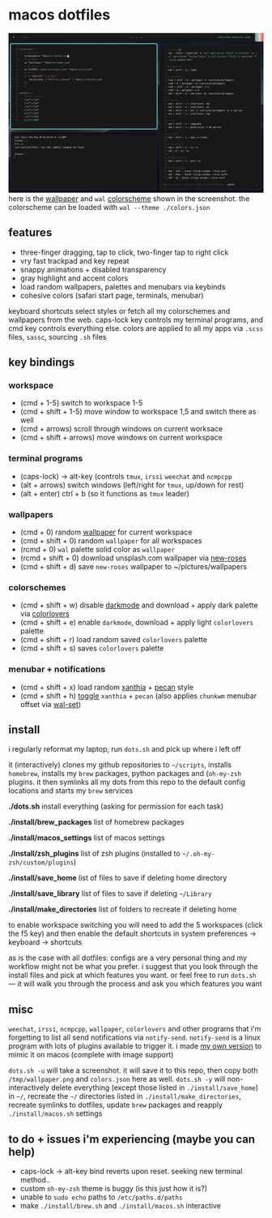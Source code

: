 # macos dotfiles
![screenshot](screenshot/screenshot.png)
here is the [wallpaper](screenshot/wallpaper.png) and `wal` [colorscheme](screenshot/colors.json) shown in the screenshot. the colorscheme can be loaded with `wal --theme ./colors.json`

## features
+ three-finger dragging, tap to click, two-finger tap to right click
+ vry fast trackpad and key repeat
+ snappy animations + disabled transparency
+ gray highlight and accent colors
+ load random wallpapers, palettes and menubars via keybinds
+ cohesive colors (safari start page, terminals, menubar)

keyboard shortcuts select styles or fetch all my colorschemes and wallpapers from the web.  caps-lock key controls my terminal programs, and cmd key controls everything else.  colors are applied to all my apps via `.scss` files, `sassc`, sourcing `.sh` files

## key bindings
### workspace
+ (cmd + 1-5) switch to workspace 1-5
+ (cmd + shift + 1-5) move window to workspace 1,5 and switch there as well
+ (cmd + arrows) scroll through windows on current worksace
+ (cmd + shift + arrows) move windows on current workspace

### terminal programs
+ (caps-lock) -> alt-key (controls `tmux`, `irssi` `weechat` and `ncmpcpp`
+ (alt + arrows) switch windows (left/right for `tmux`, up/down for rest)
+ (alt + enter) ctrl + b (so it functions as `tmux` leader)

### wallpapers
+ (cmd + 0) random [wallpaper](https://github.com/zzzeyez/bin) for current workspace
+ (cmd + shift + 0) random `wallpaper` for all workspaces
+ (rcmd + 0) `wal` palette solid color as `wallpaper`
+ (rcmd + shift + 0) download unsplash.com wallpaper via [new-roses](https://github.com/zzzeyez/new-roses)
+ (cmd + shift + d) save `new-roses` wallpaper to ~/pictures/wallpapers

### colorschemes
+ (cmd + shift + w) disable [darkmode](https://github.com/zzzeyez/bin) and download + apply dark palette via [colorlovers](https://github.com/zzzeyez/colorlovers)
+ (cmd + shift + e) enable `darkmode`, download + apply light `colorlovers` palette
+ (cmd + shift + r) load random saved `colorlovers` palette
+ (cmd + shift + s) saves `colorlovers` palette

### menubar + notifications
+ (cmd + shift + x) load random [xanthia](https://github.com/zzzeyez/xanthia) + [pecan](https://github.com/zzzeyez/pecan) style
+ (cmd + shift + h) [toggle](https://github.com/zzzeyez/bin) `xanthia` + `pecan` (also applies `chunkwm` menubar offset via [wal-set](https://github.com/zzzeyez/bin))

## install
i regularly reformat my laptop, run `dots.sh` and pick up where i left off

it (interactively) clones my github repositories to `~/scripts`, installs `homebrew`, installs my `brew` packages, python packages and (`oh-my-zsh` plugins.  it then symlinks all my dots from this repo to the default config locations and starts my `brew` services

**./dots.sh** install everything (asking for permission for each task)

**./install/brew_packages** list of homebrew packages

**./install/macos_settings** list of macos settings

**./install/zsh_plugins** list of zsh plugins (installed to `~/.oh-my-zsh/custom/plugins`)

**./install/save_home** list of files to save if deleting home directory

**./install/save_library** list of files to save if deleting `~/Library`

**./install/make_directories** list of folders to recreate if deleting home

to enable workspace switching you will need to add the 5 workspaces (click the f5 key) and then enable the default shortcuts in system preferences -> keyboard -> shortcuts

as is the case with all dotfiles: configs are a very personal thing and my workflow might not be what you prefer.  i suggest that you look through the install files and pick at which features you want.  or feel free to run `dots.sh` — it will walk you through the process and ask you which features you want

## misc
`weechat`, `irssi`, `ncmpcpp`, `wallpaper`, `colorlovers` and other programs that i'm forgetting to list all send notifications via `notify-send`.  `notify-send` is a linux program with lots of plugins available to trigger it.  i made [my own version](https://github.com/zzzeyez/xanthia) to mimic it on macos (complete with image support)

`dots.sh -u` will take a screenshot.  it will save it to this repo, then copy both `/tmp/wallpaper.png` and `colors.json` here as well.  `dots.sh -y` will non-interactively delete everything (except those listed in `./install/save_home`) in `~/`, recreate the `~/` directories listed in `./install/make_directories`, recreate symlinks to dotfiles, update `brew` packages and reapply `./install/macos.sh` settings

## to do + issues i'm experiencing (maybe you can help)
+ caps-lock -> alt-key bind reverts upon reset.  seeking new terminal method..
+ custom `oh-my-zsh` theme is buggy (is this just how it is?)
+ unable to `sudo echo` paths to `/etc/paths.d/paths`
+ make `./install/brew.sh` and `./install/macos.sh` interactive
